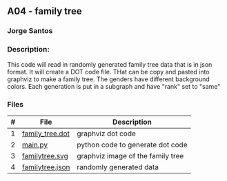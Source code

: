 ## A04 - family tree
### Jorge Santos
### Description:

This code will read in randomly generated family tree data that is in json format. It will create
a DOT code file. THat can be copy and pasted into graphviz to make a family tree. The genders have different background colors.
Each generation is put in a subgraph and have "rank" set to "same"



### Files

|   #   | File            | Description                                        |
| :---: | --------------- | -------------------------------------------------- |
|   1   | [family_tree.dot](https://github.com/jorcsan/4883-SoftwareTools-Santos/blob/main/Assignments/A01/bst.dot)| graphviz dot code     |
|   2   |  [main.py](https://github.com/jorcsan/4883-SoftwareTools-Santos/blob/main/Assignments/A01/graphviz.svg) | python code to generate dot code    |
|   3   |  [familytree.svg](https://github.com/jorcsan/4883-SoftwareTools-Santos/blob/main/Assignments/A01/graphviz.svg) | graphviz image of the family tree    |
|   4   |  [familytree.json](https://github.com/jorcsan/4883-SoftwareTools-Santos/blob/main/Assignments/A01/graphviz.svg) | randomly generated data    |

